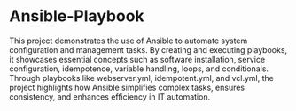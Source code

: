 # Ansible-Playbook
This project demonstrates the use of Ansible to automate system configuration and management tasks. By creating and executing playbooks, it showcases essential concepts such as software installation, service configuration, idempotence, variable handling, loops, and conditionals. Through playbooks like webserver.yml, idempotent.yml, and vcl.yml, the project highlights how Ansible simplifies complex tasks, ensures consistency, and enhances efficiency in IT automation.
